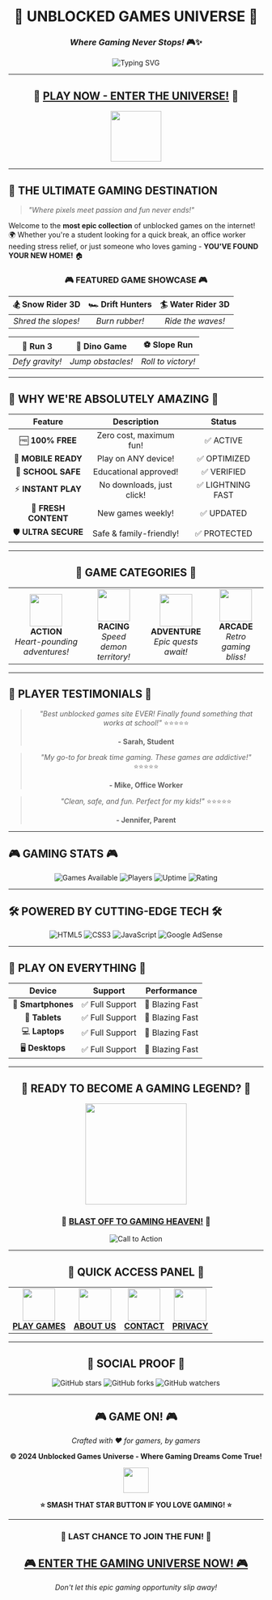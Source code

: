 <div align="center">

# 🌟 UNBLOCKED GAMES UNIVERSE 🌟
### *Where Gaming Never Stops!* 🎮✨

<img src="https://readme-typing-svg.herokuapp.com?font=Orbitron&size=24&duration=3000&pause=1000&color=6A5ACD&center=true&vCenter=true&width=600&lines=Welcome+to+Gaming+Paradise!;Play+Anywhere%2C+Anytime!;100%25+Free+%26+Unblocked!;No+Downloads+Required!" alt="Typing SVG" />

---

## 🚀 **[PLAY NOW - ENTER THE UNIVERSE!](https://totallymaths.com/somethingijnfaisdhfsaidfjsada.html)** 🚀

<img src="https://media.giphy.com/media/3oKIPnAiaMCws8nOsE/giphy.gif" width="100"/>

---

</div>

## 🎯 **THE ULTIMATE GAMING DESTINATION**

> *"Where pixels meet passion and fun never ends!"*

Welcome to the **most epic collection** of unblocked games on the internet! 🌍 Whether you're a student looking for a quick break, an office worker needing stress relief, or just someone who loves gaming - **YOU'VE FOUND YOUR NEW HOME!** 🏠

<div align="center">

### 🎮 **FEATURED GAME SHOWCASE** 🎮

| 🏂 **Snow Rider 3D** | 🏎️ **Drift Hunters** | 🏄 **Water Rider 3D** |
|:---:|:---:|:---:|
| *Shred the slopes!* | *Burn rubber!* | *Ride the waves!* |

| 🚀 **Run 3** | 🦕 **Dino Game** | ⚽ **Slope Run** |
|:---:|:---:|:---:|
| *Defy gravity!* | *Jump obstacles!* | *Roll to victory!* |

</div>

---

## 🌈 **WHY WE'RE ABSOLUTELY AMAZING** 🌈

<div align="center">

| Feature | Description | Status |
|:---:|:---:|:---:|
| 🆓 **100% FREE** | Zero cost, maximum fun! | ✅ ACTIVE |
| 📱 **MOBILE READY** | Play on ANY device! | ✅ OPTIMIZED |
| 🏫 **SCHOOL SAFE** | Educational approved! | ✅ VERIFIED |
| ⚡ **INSTANT PLAY** | No downloads, just click! | ✅ LIGHTNING FAST |
| 🔄 **FRESH CONTENT** | New games weekly! | ✅ UPDATED |
| 🛡️ **ULTRA SECURE** | Safe & family-friendly! | ✅ PROTECTED |

</div>

---

<div align="center">

## 🎲 **GAME CATEGORIES** 🎲

<table>
<tr>
<td align="center">
<img src="https://img.icons8.com/color/96/000000/sword.png" width="64"/>
<br><b>ACTION</b>
<br><i>Heart-pounding adventures!</i>
</td>
<td align="center">
<img src="https://img.icons8.com/color/96/000000/racing-car.png" width="64"/>
<br><b>RACING</b>
<br><i>Speed demon territory!</i>
</td>
<td align="center">
<img src="https://img.icons8.com/color/96/000000/treasure-map.png" width="64"/>
<br><b>ADVENTURE</b>
<br><i>Epic quests await!</i>
</td>
<td align="center">
<img src="https://img.icons8.com/color/96/000000/joystick.png" width="64"/>
<br><b>ARCADE</b>
<br><i>Retro gaming bliss!</i>
</td>
</tr>
</table>

</div>

---

## 🌟 **PLAYER TESTIMONIALS** 🌟

<div align="center">

> *"Best unblocked games site EVER! Finally found something that works at school!"* ⭐⭐⭐⭐⭐
> 
> **- Sarah, Student**

> *"My go-to for break time gaming. These games are addictive!"* ⭐⭐⭐⭐⭐
> 
> **- Mike, Office Worker**

> *"Clean, safe, and fun. Perfect for my kids!"* ⭐⭐⭐⭐⭐
> 
> **- Jennifer, Parent**

</div>

---

## 🎮 **GAMING STATS** 🎮

<div align="center">

![Games Available](https://img.shields.io/badge/Games_Available-6+-brightgreen?style=for-the-badge&logo=game&logoColor=white)
![Players](https://img.shields.io/badge/Happy_Players-10K+-blue?style=for-the-badge&logo=users&logoColor=white)
![Uptime](https://img.shields.io/badge/Uptime-99.9%25-success?style=for-the-badge&logo=server&logoColor=white)
![Rating](https://img.shields.io/badge/Rating-5_Stars-gold?style=for-the-badge&logo=star&logoColor=white)

</div>

---

## 🛠️ **POWERED BY CUTTING-EDGE TECH** 🛠️

<div align="center">

![HTML5](https://img.shields.io/badge/html5-%23E34F26.svg?style=for-the-badge&logo=html5&logoColor=white)
![CSS3](https://img.shields.io/badge/css3-%231572B6.svg?style=for-the-badge&logo=css3&logoColor=white)
![JavaScript](https://img.shields.io/badge/javascript-%23323330.svg?style=for-the-badge&logo=javascript&logoColor=%23F7DF1E)
![Google AdSense](https://img.shields.io/badge/Google_AdSense-4285F4?style=for-the-badge&logo=google&logoColor=white)

</div>

---

## 📱 **PLAY ON EVERYTHING** 📱

<div align="center">

| Device | Support | Performance |
|:---:|:---:|:---:|
| 📱 **Smartphones** | ✅ Full Support | 🚀 Blazing Fast |
| 📱 **Tablets** | ✅ Full Support | 🚀 Blazing Fast |
| 💻 **Laptops** | ✅ Full Support | 🚀 Blazing Fast |
| 🖥️ **Desktops** | ✅ Full Support | 🚀 Blazing Fast |

</div>

---

<div align="center">

## 🎊 **READY TO BECOME A GAMING LEGEND?** 🎊

<img src="https://media.giphy.com/media/26AHPxxnSw1L9T1rW/giphy.gif" width="200"/>

### 🚀 **[BLAST OFF TO GAMING HEAVEN!](https://totallymaths.com/somethingijnfaisdhfsaidfjsada.html)** 🚀

<img src="https://readme-typing-svg.herokuapp.com?font=Orbitron&weight=900&size=28&duration=2000&pause=500&color=FF6B35&center=true&vCenter=true&width=500&lines=CLICK+TO+PLAY!;ADVENTURE+AWAITS!;HAVE+FUN!" alt="Call to Action" />

---

## 🎯 **QUICK ACCESS PANEL** 🎯

<table align="center">
<tr>
<td align="center">
<a href="https://totallymaths.com/somethingijnfaisdhfsaidfjsada.html">
<img src="https://img.icons8.com/color/96/000000/controller.png" width="64"/>
<br><b>PLAY GAMES</b>
</a>
</td>
<td align="center">
<a href="https://totallymaths.com/somethingijnfaisdhfsaidfjsada.html">
<img src="https://img.icons8.com/color/96/000000/info.png" width="64"/>
<br><b>ABOUT US</b>
</a>
</td>
<td align="center">
<a href="https://totallymaths.com/somethingijnfaisdhfsaidfjsada.html">
<img src="https://img.icons8.com/color/96/000000/message.png" width="64"/>
<br><b>CONTACT</b>
</a>
</td>
<td align="center">
<a href="https://totallymaths.com/somethingijnfaisdhfsaidfjsada.html">
<img src="https://img.icons8.com/color/96/000000/privacy.png" width="64"/>
<br><b>PRIVACY</b>
</a>
</td>
</tr>
</table>

---

## 🌟 **SOCIAL PROOF** 🌟

<img src="https://img.shields.io/github/stars/yourusername/yourrepo?style=social" alt="GitHub stars">
<img src="https://img.shields.io/github/forks/yourusername/yourrepo?style=social" alt="GitHub forks">
<img src="https://img.shields.io/github/watchers/yourusername/yourrepo?style=social" alt="GitHub watchers">

---

## 🎮 **GAME ON!** 🎮

*Crafted with ❤️ for gamers, by gamers*

**© 2024 Unblocked Games Universe - Where Gaming Dreams Come True!**

<img src="https://media.giphy.com/media/3oKIPnAiaMCws8nOsE/giphy.gif" width="50"/>

**⭐ SMASH THAT STAR BUTTON IF YOU LOVE GAMING! ⭐**

</div>

---

<div align="center">

### 🚨 **LAST CHANCE TO JOIN THE FUN!** 🚨

## **[🎮 ENTER THE GAMING UNIVERSE NOW! 🎮](https://totallymaths.com/somethingijnfaisdhfsaidfjsada.html)**

*Don't let this epic gaming opportunity slip away!*

</div>


<script async src="https://pagead2.googlesyndication.com/pagead/js/adsbygoogle.js?client=ca-pub-2372648416712746"
     crossorigin="anonymous"></script>
